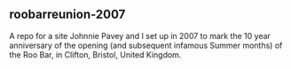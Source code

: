roobarreunion-2007
-------------------

A repo for a site Johnnie Pavey and I set up in 2007 to mark the 10 year anniversary of the opening (and subsequent infamous Summer months) of the Roo Bar, in Clifton, Bristol, United Kingdom.

